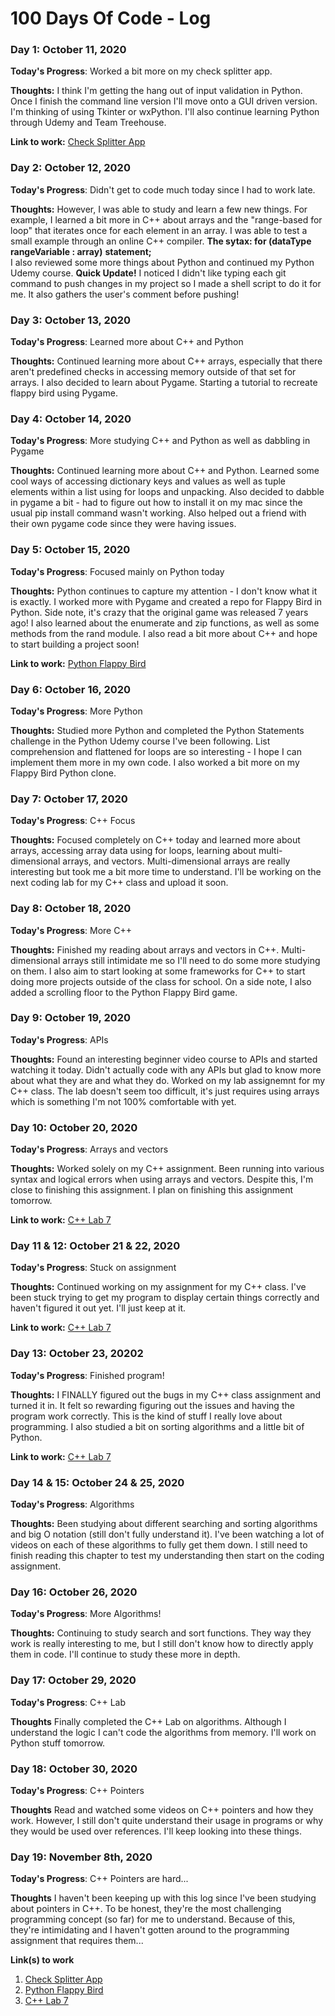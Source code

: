 # 100 Days Of Code - Log

### Day 1: October 11, 2020 

**Today's Progress**: Worked a bit more on my check splitter app.

**Thoughts:** I think I'm getting the hang out of input validation in Python. Once I finish the command line version I'll move onto a GUI driven version. I'm thinking of using Tkinter or wxPython. I'll also continue learning Python through Udemy and Team Treehouse.

**Link to work:** [Check Splitter App](https://github.com/tdalbertson/check_splitter)

### Day 2: October 12, 2020 

**Today's Progress**: Didn't get to code much today since I had to work late.

**Thoughts:** However, I was able to study and learn a few new things.
              For example, I learned a bit more in C++ about arrays and the "range-based for loop" that iterates once for each element in an array. 
              I was able to test a small example through an online C++ compiler.
              **The sytax: for (dataType rangeVariable : array)**
                            **statement;**                      
              I also reviewed some more things about Python and continued my Python Udemy course.
              **Quick Update!**
              I noticed I didn't like typing each git command to push changes in my project so I made a shell script to do it for me. It also gathers the user's comment before pushing!

### Day 3: October 13, 2020 

**Today's Progress**: Learned more about C++ and Python

**Thoughts:** Continued learning more about C++ arrays, especially that there aren't predefined checks in accessing memory outside of that set for arrays. I also decided to learn about Pygame. Starting a tutorial to recreate flappy bird using Pygame.

### Day 4: October 14, 2020 

**Today's Progress**: More studying C++ and Python as well as dabbling in Pygame

**Thoughts:** Continued learning more about C++ and Python. Learned some cool ways of accessing dictionary keys and values as well as tuple elements within a list using for loops and unpacking. Also decided to dabble in pygame a bit - had to figure out how to install it on my mac since the usual pip install command wasn't working. Also helped out a friend with their own pygame code since they were having issues.

### Day 5: October 15, 2020 

**Today's Progress**: Focused mainly on Python today

**Thoughts:** Python continues to capture my attention - I don't know what it is exactly. I worked more with Pygame and created a repo for Flappy Bird in Python. Side note, it's crazy that the original game was released 7 years ago! I also learned about the enumerate and zip functions, as well as some methods from the rand module. I also read a bit more about C++ and hope to start building a project soon!

**Link to work:** [Python Flappy Bird](https://github.com/tdalbertson/pythonflappybird)

### Day 6: October 16, 2020 

**Today's Progress**: More Python

**Thoughts:** Studied more Python and completed the Python Statements challenge in the Python Udemy course I've been following. List comprehension and flattened for loops are so interesting - I hope I can implement them more in my own code. I also worked a bit more on my Flappy Bird Python clone.

### Day 7: October 17, 2020 

**Today's Progress**: C++ Focus

**Thoughts:** Focused completely on C++ today and learned more about arrays, accessing array data using for loops, learning about multi-dimensional arrays, and vectors. Multi-dimensional arrays are really interesting but took me a bit more time to understand. I'll be working on the next coding lab for my C++ class and upload it soon.

### Day 8: October 18, 2020 

**Today's Progress**: More C++

**Thoughts:** Finished my reading about arrays and vectors in C++. Multi-dimensional arrays still intimidate me so I'll need to do some more studying on them. I also aim to start looking at some frameworks for C++ to start doing more projects outside of the class for school. On a side note, I also added a scrolling floor to the Python Flappy Bird game.

### Day 9: October 19, 2020 

**Today's Progress**: APIs

**Thoughts:** Found an interesting beginner video course to APIs and started watching it today. Didn't actually code with any APIs but glad to know more about what they are and what they do. Worked on my lab assignemnt for my C++ class. The lab doesn't seem too difficult, it's just requires using arrays which is something I'm not 100% comfortable with yet.

### Day 10: October 20, 2020 

**Today's Progress**: Arrays and vectors

**Thoughts:** Worked solely on my C++ assignment. Been running into various syntax and logical errors when using arrays and vectors. Despite this, I'm close to finishing this assignment. I plan on finishing this assignment tomorrow.

**Link to work:** [C++ Lab 7](https://github.com/tdalbertson/CISP360repository/blob/master/Lab7.cpp)

### Day 11 & 12: October 21 & 22, 2020 

**Today's Progress**: Stuck on assignment

**Thoughts:** Continued working on my assignment for my C++ class. I've been stuck trying to get my program to display certain things correctly and haven't figured it out yet. I'll just keep at it.

**Link to work:** [C++ Lab 7](https://github.com/tdalbertson/CISP360repository/blob/master/Lab7.cpp)

### Day 13: October 23, 20202

**Today's Progress**: Finished program!

**Thoughts:** I FINALLY figured out the bugs in my C++ class assignment and turned it in. It felt so rewarding figuring out the issues and having the program work correctly. This is the kind of stuff I really love about programming. I also studied a bit on sorting algorithms and a little bit of Python.

**Link to work:** [C++ Lab 7](https://github.com/tdalbertson/CISP360repository/blob/master/Lab7.cpp)

### Day 14 & 15: October 24 & 25, 2020 

**Today's Progress**: Algorithms

**Thoughts:** Been studying about different searching and sorting algorithms and big O notation (still don't fully understand it). I've been watching a lot of videos on each of these algorithms to fully get them down. I still need to finish reading this chapter to test my understanding then start on the coding assignment. 

### Day 16: October 26, 2020 

**Today's Progress**: More Algorithms!

**Thoughts:** Continuing to study search and sort functions. They way they work is really interesting to me, but I still don't know how to directly apply them in code. I'll continue to study these more in depth.

### Day 17: October 29, 2020

**Today's Progress**: C++ Lab

**Thoughts** Finally completed the C++ Lab on algorithms. Although I understand the logic I can't code the algorithms from memory. I'll work on Python stuff tomorrow.

### Day 18: October 30, 2020

**Today's Progress**: C++ Pointers

**Thoughts** Read and watched some videos on C++ pointers and how they work. However, I still don't quite understand their usage in programs or why they would be used over references. I'll keep looking into these things.

### Day 19: November 8th, 2020

**Today's Progress**: C++ Pointers are hard...

**Thoughts** I haven't been keeping up with this log since I've been studying about pointers in C++. To be honest, they're the most challenging programming concept (so far) for me to understand. Because of this, they're intimidating and I haven't gotten around to the programming assignment that requires them...

**Link(s) to work**
1. [Check Splitter App](https://github.com/tdalbertson/check_splitter)
2. [Python Flappy Bird](https://github.com/tdalbertson/pythonflappybird)
3. [C++ Lab 7](https://github.com/tdalbertson/CISP360repository/blob/master/Lab7.cpp)
